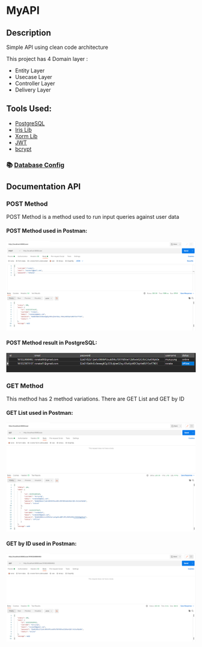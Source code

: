 # MyAPI

## Description
Simple API using clean code architecture

This project has  4 Domain layer :
 * Entity Layer
 * Usecase Layer
 * Controller Layer  
 * Delivery Layer

## Tools Used:
 * [PostgreSQL](https://github.com/lib/pq)
 * [Iris Lib](https://github.com/kataras/iris)
 * [Xorm Lib](https://xorm.io/xorm)
 * [JWT](https://github.com/dgrijalva/jwt-go)
 * [bcrypt](https://golang.org/x/crypto/bcrypt)

### 📚 [Database Config](https://github.com/Muruyung/MyAPI/blob/master/config/config.go)

## Documentation API
### POST Method
POST Method is a method used to run input queries against user data
#### POST Method used in Postman:
![post_method_postman](https://raw.githubusercontent.com/Muruyung/MyAPI/master/dokumentasi%20API/Postman-Post%20User.png)
#### POST Method result in PostgreSQL:
![post_method_navicat](https://github.com/Muruyung/MyAPI/blob/master/dokumentasi%20API/Navicat-Post%20User.png?raw=true)

### GET Method
This method has 2 method variations. There are GET List and GET by ID
#### GET List used in Postman:
![get_list_method_postman](https://github.com/Muruyung/MyAPI/blob/master/dokumentasi%20API/Postman-Get%20List%20User.png?raw=true)
#### GET by ID used in Postman:
![get_by_id_postman](https://github.com/Muruyung/MyAPI/blob/master/dokumentasi%20API/Postman-Get%20by%20ID%20User.png?raw=true)
